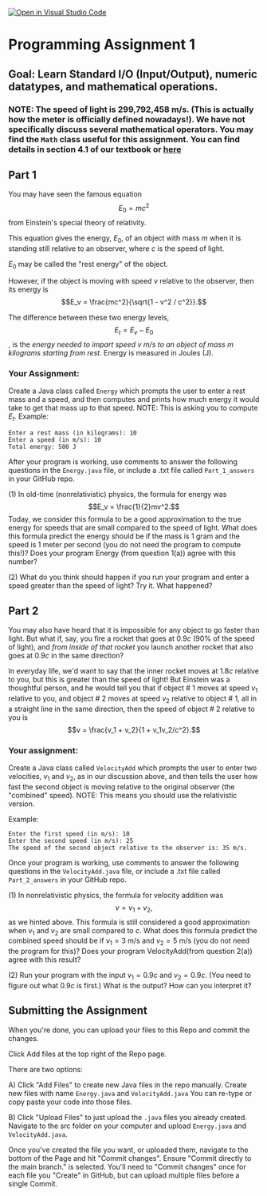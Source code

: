 [![Open in Visual Studio Code](https://classroom.github.com/assets/open-in-vscode-c66648af7eb3fe8bc4f294546bfd86ef473780cde1dea487d3c4ff354943c9ae.svg)](https://classroom.github.com/online_ide?assignment_repo_id=8578395&assignment_repo_type=AssignmentRepo)
# Programming Assignment 1

## Goal: Learn Standard I/O (Input/Output), numeric datatypes, and mathematical operations.

### NOTE: The speed of light is 299,792,458 m/s. (This is actually how the meter is officially defined nowadays!). We have not specifically discuss several mathematical operators. You may find the `Math` class useful for this assignment. You can find details in section 4.1 of our textbook or [here](https://docs.oracle.com/javase/8/docs/api/java/lang/Math.html)

## Part 1

You may have seen the famous equation 
$$E_0 = mc^2$$
from Einstein's special theory of relativity.

This equation gives the energy, $E_0$, of an object with mass $m$ when it is standing still relative to an observer,
where $c$ is the speed of light.

$E_0$ may be called the "rest energy" of the object.

However, if the object is moving with speed $v$ relative to the observer, then its energy is
$$E_v = \frac{mc^2}{\sqrt{1 - v^2 / c^2}}.$$

The difference between these two energy levels, $$E_t=E_v - E_0$$, is the *energy needed to impart speed v m/s to an object of mass m kilograms
starting from rest*. Energy is measured in Joules (J).

### Your Assignment:

Create a Java class called `Energy` which prompts the user to enter a rest mass and a speed,
and then computes and prints how much energy it would take to get that mass up to that speed. NOTE: This is asking you to compute $E_t$. Example:

```
Enter a rest mass (in kilograms): 10
Enter a speed (in m/s): 10
Total energy: 500 J
```

After your program is working, use comments to answer the following questions in the `Energy.java` file, or include a .txt file called `Part_1_answers` in your GitHub repo. 

(1) In old-time (nonrelativistic) physics, the formula for energy was
$$E_v = \frac{1}{2}mv^2.$$ Today, we consider this formula to be a good approximation to the true energy
for speeds that are small compared to the speed of light.
What does this formula predict the energy should be if the mass is 1 gram
and the speed is 1 meter per second (you do not need the program to compute this!)? Does your program Energy (from question 1(a)) agree with this number?

(2) What do you think should happen if you run your program and enter a speed greater than the speed of
light? Try it. What happened?

## Part 2

You may also have heard that it is impossible for any object to go faster than light. But what if, say, you fire a rocket that goes at $0.9c$ (90\% of the speed of light), and *from inside of that rocket* you launch another rocket that also goes at $0.9c$ in the same direction?

In everyday life, we'd want to say that the inner rocket moves at $1.8c$ relative to you, but this is greater than
the speed of light! But Einstein was a thoughtful person, and he would tell you that if
object \# 1 moves at speed $v_1$ relative to you, and object \# 2 moves at speed $v_2$ relative to object \# 1,
all in a straight line in the same direction, then the speed of object \# 2 relative to you is
$$v = \frac{v_1 + v_2}{1 + v_1v_2/c^2}.$$


### Your assignment:

Create a Java class called `VelocityAdd` which prompts the user to enter two velocities, $v_1$ and $v_2$,
as in our discussion above, and then tells the user how fast the second object is moving relative to the original observer (the "combined" speed). NOTE: This means you should use the relativistic version.

Example:

```
Enter the first speed (in m/s): 10
Enter the second speed (in m/s): 25
The speed of the second object relative to the observer is: 35 m/s.
```

Once your program is working, use comments to answer the following questions in the `VelocityAdd.java` file, or include a .txt file called `Part_2_answers` in your GitHub repo.

(1) In nonrelativistic physics, the formula for velocity addition was
$$v = v_1 + v_2,$$
as we hinted above.
This formula is still considered a good approximation when $v_1$ and $v_2$ are small compared to $c$.
What does this formula predict the combined speed should be if $v_1 = 3$ m/s and $v_2 = 5$ m/s (you do not need the program for this)?
Does your program VelocityAdd(from question 2(a)) agree with this result?

(2) Run your program with the input $v_1 = 0.9c$ and $v_2 = 0.9c$. (You need to figure out what $0.9c$ is first.)
What is the output? How can you interpret it?

## Submitting the Assignment

When you're done, you can upload your files to this Repo and commit the changes.

Click Add files at the top right of the Repo page.

There are two options:

A) Click "Add Files" to create new Java files in the repo manually. Create new files with name `Energy.java` and `VelocityAdd.java` You can re-type or copy paste your code into those files.

B) Click "Upload Files" to just upload the `.java` files you already created. Navigate to the src folder on your computer and upload `Energy.java` and `VelocityAdd.java`.

Once you've created the file you want, or uploaded them, navigate to the bottom of the Page and hit "Commit changes". Ensure "Commit directly to the main branch." is selected. You'll need to "Commit changes" once for each file you "Create" in GitHub, but can upload multiple files before a single Commit.


